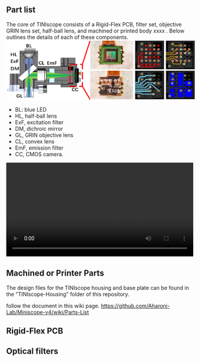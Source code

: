 ## Part list 


 <!-- For details on options of how to purchase/produce these components, go to the Part Procurement page of this wiki. -->

The core of TINIscope consists of a Rigid-Flex PCB, filter set, objective GRIN lens set, half-ball lens, and machined or printed body xxxx . Below outlines the details of each of these components.
![Section diagram of TINIscope](../assets/tiniscope_diagram.png)
* BL: blue LED
* HL, half-ball lens
* ExF, excitation filter
* DM, dichroic mirror
* GL, GRIN objective lens
* CL, convex lens
* EmF, emission filter
* CC, CMOS camera.

<video src="../TINIscope/assets/tiniscope_parts.mp4" controls title="Title" width=500></video>

## Machined or Printer Parts 
The design files for the TINIscope housing and base plate can be found in the "TINIscope-Housing" folder of this repository. 

follow the document in this wiki page. 
https://github.com/Aharoni-Lab/Miniscope-v4/wiki/Parts-List

## Rigid-Flex PCB 

## Optical filters 
